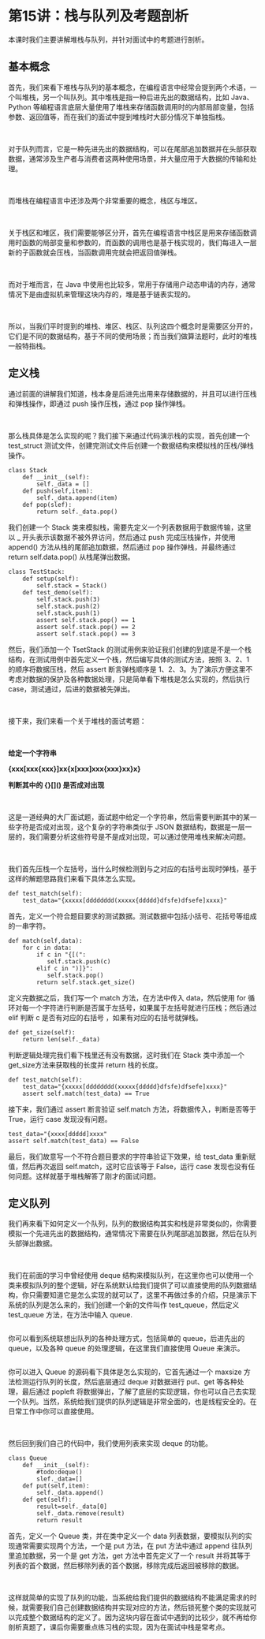 # 第15讲：栈与队列及考题剖析

本课时我们主要讲解堆栈与队列，并针对面试中的考题进行剖析。  

基本概念
----

首先，我们来看下堆栈与队列的基本概念，在编程语言中经常会提到两个术语，一个叫堆栈，另一个叫队列。其中堆栈是指一种后进先出的数据结构，比如 Java、Python 等编程语言底层大量使用了堆栈来存储函数调用时的内部局部变量，包括参数、返回值等，而在我们的面试中提到堆栈时大部分情况下单独指栈。

<br />

对于队列而言，它是一种先进先出的数据结构，可以在尾部追加数据并在头部获取数据，通常涉及生产者与消费者这两种使用场景，并大量应用于大数据的传输和处理。

<br />

而堆栈在编程语言中还涉及两个非常重要的概念，栈区与堆区。

<br />

关于栈区和堆区，我们需要能够区分开，首先在编程语言中栈区是用来存储函数调用时函数的局部变量和参数的，而函数的调用也是基于栈实现的，我们每进入一层新的子函数就会压栈，当函数调用完就会把返回值弹栈。

<br />

而对于堆而言，在 Java 中使用也比较多，常用于存储用户动态申请的内存，通常情况下是由虚拟机来管理这块内存的，堆是基于链表实现的。

<br />

所以，当我们平时提到的堆栈、堆区、栈区、队列这四个概念时是需要区分开的，它们是不同的数据结构，基于不同的使用场景；而当我们做算法题时，此时的堆栈一般特指栈。

定义栈
---

通过前面的讲解我们知道，栈本身是后进先出用来存储数据的，并且可以进行压栈和弹栈操作，即通过 push 操作压栈，通过 pop 操作弹栈。

<br />

那么栈具体是怎么实现的呢？我们接下来通过代码演示栈的实现，首先创建一个 test_struct 测试文件，创建完测试文件后创建一个数据结构来模拟栈的压栈/弹栈操作。

```
class Stack
    def __init__(self):
        self._data = [] 
    def push(self,item):
        self._data.append(item)
    def pop(slef):
        return self._data.pop()
```

我们创建一个 Stack 类来模拟栈，需要先定义一个列表数据用于数据传输，这里以 _ 开头表示该数据不被外界访问，然后通过 push 完成压栈操作，并使用 append() 方法从栈的尾部追加数据，然后通过 pop 操作弹栈，并最终通过 return self.data.pop() 从栈尾弹出数据。

```
class TestStack:
    def setup(self):
        self.stack = Stack()
    def test_demo(self):
        self.stack.push(3)
        self.stack.push(2)
        self.stack.push(1)
        assert self.stack.pop() == 1
        assert self.stack.pop() == 2
        assert self.stack.pop() == 3
```

然后，我们添加一个 TsetStack 的测试用例来验证我们创建的到底是不是一个栈结构，在测试用例中首先定义一个栈，然后编写具体的测试方法，按照 3、2、1 的顺序将数据压栈，然后 assert 断言弹栈顺序是 1、2、3。为了演示方便这里不考虑对数据的保护及各种数据处理，只是简单看下堆栈是怎么实现的，然后执行 case，测试通过，后进的数据被先弹出。

<br />

接下来，我们来看一个关于堆栈的面试考题：

<br />

**给定一个字符串**

**{xxx\[xxx{xxx}\]xx{x\[xxx\]xxx{xxx}xx}x}**

**判断其中的 {}\[\]() 是否成对出现**

<br />

这是一道经典的大厂面试题，面试题中给定一个字符串，然后需要判断其中的某一些字符是否成对出现，这个复杂的字符串类似于 JSON 数据结构，数据是一层一层的，我们需要分析这些符号是不是成对出现，可以通过使用堆栈来解决问题。

<br />

我们首先压栈一个左括号，当什么时候检测到与之对应的右括号出现时弹栈，基于这样的解题思路我们来看下具体怎么实现。

```
def test_match(self):
    test_data="{xxxxx[dddddddd(xxxxx{ddddd}dfsfe)dfsefe]xxxx}"
```

首先，定义一个符合题目要求的测试数据。测试数据中包括小括号、花括号等组成的一串字符。

```
def match(self,data):
    for c in data:
        if c in "{[(":
           self.stack.push(c)
        elif c in ")]}":
           self.stack.pop()
        return self.stack.get_size()
```

定义完数据之后，我们写一个 match 方法，在方法中传入 data，然后使用 for 循环对每一个字符进行判断是否属于左括号，如果属于左括号就进行压栈；然后通过 elif 判断 c 是否有对应的右括号 ，如果有对应的右括号就弹栈。

```
def get_size(self):
    return len(self._data)
```

判断逻辑处理完我们看下栈里还有没有数据，这时我们在 Stack 类中添加一个 get_size方法来获取栈的长度并 return 栈的长度。

```
def test_match(self):
    test_data="{xxxxx[dddddddd(xxxxx{ddddd}dfsfe)dfsefe]xxxx}"
    assert self.match(test_data) == True
```

接下来，我们通过 assert 断言验证 self.match 方法，将数据传入，判断是否等于 True，运行 case 发现没有问题。

```
test_data="{xxxx[ddddd]xxxx"
assert self.match(test_data) == False
```

最后，我们故意写一个不符合题目要求的字符串验证下效果，给 test_data 重新赋值，然后再次返回 self.match，这时它应该等于 False，运行 case 发现也没有任何问题。这样就基于堆栈解答了刚才的面试问题。

定义队列
----

我们再来看下如何定义一个队列，队列的数据结构其实和栈是非常类似的，你需要模拟一个先进先出的数据结构，通常情况下需要在队列尾部追加数据，然后在队列头部弹出数据。

<br />

我们在前面的学习中曾经使用 deque 结构来模拟队列，在这里你也可以使用一个类来模拟队列的整个逻辑，好在系统默认给我们提供了可以直接使用的队列数据结构，你只需要知道它是怎么实现的就可以了，这里不再做过多的介绍，只是演示下系统的队列是怎么来的，我们创建一个新的文件叫作 test_queue，然后定义 test_queue 方法，在方法中输入 queue.


<Image alt="" src="https://s0.lgstatic.com/i/image3/M01/60/87/CgpOIF4W646AeM8eAAOn-WpTKlk978.png"/> 


你可以看到系统联想出队列的各种处理方式，包括简单的 queue，后进先出的 queue，以及各种 queue 的处理逻辑，在这里我们直接使用 Queue 来演示。


<Image alt="" src="https://s0.lgstatic.com/i/image3/M01/60/87/Cgq2xl4W646APjwyAASNyBPzGcE518.png"/> 


你可以进入 Queue 的源码看下具体是怎么实现的，它首先通过一个 maxsize 方法检测运行队列的长度，然后底层通过 deque 对数据进行 put、get 等各种处理，最后通过 popleft 将数据弹出，了解了底层的实现逻辑，你也可以自己去实现一个队列。当然，系统给我们提供的队列逻辑是非常全面的，也是线程安全的。在日常工作中你可以直接使用。  

<br />

然后回到我们自己的代码中，我们使用列表来实现 deque 的功能。

```
class Queue
    def __init__(self):
        #todo:deque()
        slef._data=[]
    def put(self,item):
        self._data.append()
    def get(self):
        result=self._data[0]
        self._data.remove(result)
        return result
```

首先，定义一个 Queue 类，并在类中定义一个 data 列表数据，要模拟队列的实现通常需要实现两个方法，一个是 put 方法，在 put 方法中通过 append 往队列里追加数据，另一个是 get 方法，get 方法中首先定义了一个 result 并将其等于列表的首个数据，然后移除列表的首个数据，移除完成后返回被移除的数据。

<br />

这样就简单的实现了队列的功能，当系统给我们提供的数据结构不能满足需求的时候，就需要我们自己创建数据结构并实现对应的方法，然后锁死整个类的实现就可以完成整个数据结构的定义了。因为这块内容在面试中遇到的比较少，就不再给你剖析真题了，课后你需要重点练习栈的实现，因为在面试中栈是常考点。

